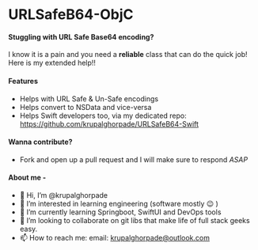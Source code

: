 # URLSafeB64-ObjC

#### Stuggling with URL Safe Base64 encoding?
I know it is a pain and you need a __reliable__ class that can do the quick job! Here is my extended help!!


#### Features
- Helps with URL Safe & Un-Safe encodings
- Helps convert to NSData and vice-versa
- Helps Swift developers too, via my dedicated repo: https://github.com/krupalghorpade/URLSafeB64-Swift


#### Wanna contribute?
- Fork and open up a pull request and I will make sure to respond _ASAP_


#### About me - 
- 👋 Hi, I’m @krupalghorpade
- 👀 I’m interested in learning engineering (software mostly 😉 )
- 🌱 I’m currently learning Springboot, SwiftUI and DevOps tools
- 💞️ I’m looking to collaborate on git libs that make life of full stack geeks easy.
- 📫 How to reach me: email: krupalghorpade@outlook.com
